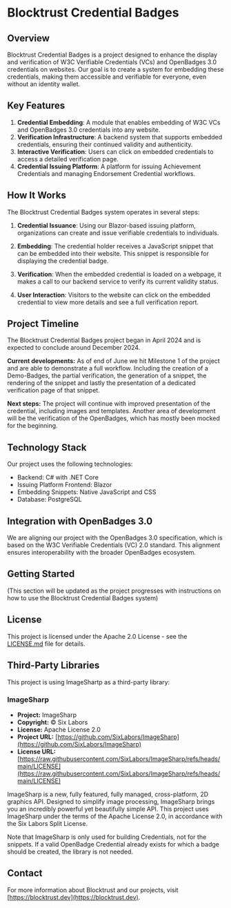 # Blocktrust Credential Badges

## Overview

Blocktrust Credential Badges is a project designed to enhance the display and verification of W3C Verifiable Credentials (VCs) and OpenBadges 3.0 credentials on websites. Our goal is to create a system for embedding these credentials, making them accessible and verifiable for everyone, even without an identity wallet.

## Key Features

1. **Credential Embedding**: A module that enables embedding of W3C VCs and OpenBadges 3.0 credentials into any website.
2. **Verification Infrastructure**: A backend system that supports embedded credentials, ensuring their continued validity and authenticity.
3. **Interactive Verification**: Users can click on embedded credentials to access a detailed verification page.
4. **Credential Issuing Platform**: A platform for issuing Achievement Credentials and managing Endorsement Credential workflows.

## How It Works

The Blocktrust Credential Badges system operates in several steps:

1. **Credential Issuance**: Using our Blazor-based issuing platform, organizations can create and issue verifiable credentials to individuals.

2. **Embedding**: The credential holder receives a JavaScript snippet that can be embedded into their website. This snippet is responsible for displaying the credential badge.

3. **Verification**: When the embedded credential is loaded on a webpage, it makes a call to our backend service to verify its current validity status.

4. **User Interaction**: Visitors to the website can click on the embedded credential to view more details and see a full verification report.


## Project Timeline

The Blocktrust Credential Badges project began in April 2024 and is expected to conclude around December 2024.

**Current developments:**
As of end of June we hit Milestone 1 of the project and are able to demonstrate a full workflow. Including the creation of a Demo-Badges, the partial verification, the generation of a snippet, the rendering of the snippet and lastly the presentation of a dedicated verification page of that snippet.

**Next steps:**
The project will continue with improved presentation of the credential, including images and templates. Another area of development will be the verification of the OpenBadges, which has mostly been mocked for the beginning.

## Technology Stack

Our project uses the following technologies:

- Backend: C# with .NET Core
- Issuing Platform Frontend: Blazor
- Embedding Snippets: Native JavaScript and CSS
- Database: PostgreSQL

## Integration with OpenBadges 3.0

We are aligning our project with the OpenBadges 3.0 specification, which is based on the W3C Verifiable Credentials (VC) 2.0 standard. This alignment ensures interoperability with the broader OpenBadges ecosystem.

## Getting Started

(This section will be updated as the project progresses with instructions on how to use the Blocktrust Credential Badges system)


## License

This project is licensed under the Apache 2.0 License - see the [LICENSE.md](link-to-license-file) file for details.

## Third-Party Libraries

This project is using ImageShartp as a third-party library:

### ImageSharp

- **Project:** ImageSharp
- **Copyright:** © Six Labors
- **License:** Apache License 2.0
- **Project URL:** [https://github.com/SixLabors/ImageSharp](https://github.com/SixLabors/ImageSharp)
- **License URL:** [https://raw.githubusercontent.com/SixLabors/ImageSharp/refs/heads/main/LICENSE](https://raw.githubusercontent.com/SixLabors/ImageSharp/refs/heads/main/LICENSE)

ImageSharp is a new, fully featured, fully managed, cross-platform, 2D graphics API. Designed to simplify image processing, ImageSharp brings you an incredibly powerful yet beautifully simple API.
This project uses ImageSharp under the terms of the Apache License 2.0, in accordance with the Six Labors Split License.

Note that ImageSharp is only used for building Credentials, not for the snippets. If a valid OpenBadge Credential already exists for which a badge should be created, the library is not needed.

## Contact

For more information about Blocktrust and our projects, visit [https://blocktrust.dev](https://blocktrust.dev).
